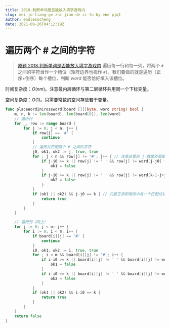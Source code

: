 ```yaml
---
title: 2018.判断单词是否能放入填字游戏内
slug: mei-ju-liang-ge-zhi-jian-de-zi-fu-by-end-pjq1
author: endlesscheng
date: 2021-09-26T04:12:19Z
---
```

# 遍历两个 # 之间的字符
 
> [原题 2018.判断单词是否能放入填字游戏内](https://leetcode.cn/problems/check-if-word-can-be-placed-in-crossword)
遍历每一行和每一列，将两个 $\texttt{\#}$ 之间的字符当作一个槽位（矩阵边界也视作 $\texttt{\#}$），我们要做的就是遍历（正序+倒序）每个槽位，判断 $\textit{word}$ 能否恰好填入该槽位。

时间复杂度：$O(nm)$。注意最内层循环与第二层循环共用同一个下标变量。

空间复杂度：$O(1)$。只需要常数的空间存放若干变量。

```go
func placeWordInCrossword(board [][]byte, word string) bool {
	m, n, k := len(board), len(board[0]), len(word)
	// 遍历行
	for _, row := range board {
		for j := 0; j < n; j++ {
			if row[j] == '#' {
				continue
			}
			// 遍历并匹配两个 # 之间的字符
			j0, ok1, ok2 := j, true, true
			for ; j < n && row[j] != '#'; j++ { // 注意这里的 j 就是外层循环的 j，因此整体复杂度是线性的
				if j-j0 >= k || row[j] != ' ' && row[j] != word[j-j0] { // 正序匹配 word
					ok1 = false
				}
				if j-j0 >= k || row[j] != ' ' && row[j] != word[k-1-j+j0] { // 倒序匹配 word
					ok2 = false
				}
			}
			if (ok1 || ok2) && j-j0 == k { // 只要正序和倒序中有一个匹配成功，且两个 # 之间的字符长度恰好为 word 的长度，就返回 true
				return true
			}
		}
	}

	// 遍历列（同上）
	for j := 0; j < n; j++ {
		for i := 0; i < m; i++ {
			if board[i][j] == '#' {
				continue
			}
			i0, ok1, ok2 := i, true, true
			for ; i < m && board[i][j] != '#'; i++ {
				if i-i0 >= k || board[i][j] != ' ' && board[i][j] != word[i-i0] {
					ok1 = false
				}
				if i-i0 >= k || board[i][j] != ' ' && board[i][j] != word[k-1-i+i0] {
					ok2 = false
				}
			}
			if (ok1 || ok2) && i-i0 == k {
				return true
			}
		}
	}
	return false
}
```

